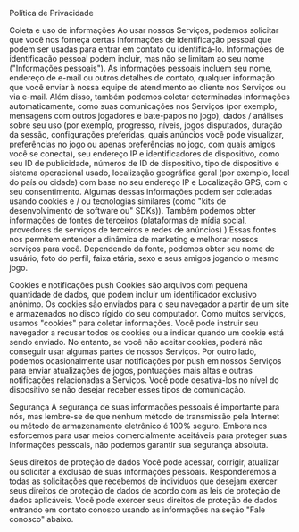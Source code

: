 Política de Privacidade

Coleta e uso de informações
Ao usar nossos Serviços, podemos solicitar que você nos forneça certas informações de identificação pessoal que podem ser usadas para entrar em contato ou identificá-lo. Informações de identificação pessoal podem incluir, mas não se limitam ao seu nome ("Informações pessoais"). As informações pessoais incluem seu nome, endereço de e-mail ou outros detalhes de contato, qualquer informação que você enviar à nossa equipe de atendimento ao cliente nos Serviços ou via e-mail. Além disso, também podemos coletar determinadas informações automaticamente, como suas comunicações nos Serviços (por exemplo, mensagens com outros jogadores e bate-papos no jogo), dados / análises sobre seu uso (por exemplo, progresso, níveis, jogos disputados, duração da sessão, configurações preferidas, quais anúncios você pode visualizar, preferências no jogo ou apenas preferências no jogo, com quais amigos você se conecta), seu endereço IP e identificadores de dispositivo, como seu ID de publicidade, números de ID de dispositivo, tipo de dispositivo e sistema operacional usado, localização geográfica geral (por exemplo, local do país ou cidade) com base no seu endereço IP e Localização GPS, com o seu consentimento. Algumas dessas informações podem ser coletadas usando cookies e / ou tecnologias similares (como "kits de desenvolvimento de software ou" SDKs)). Também podemos obter informações de fontes de terceiros (plataformas de mídia social, provedores de serviços de terceiros e redes de anúncios) ) Essas fontes nos permitem entender a dinâmica de marketing e melhorar nossos serviços para você. Dependendo da fonte, podemos obter seu nome de usuário, foto do perfil, faixa etária, sexo e seus amigos jogando o mesmo jogo.

Cookies e notificações push
Cookies são arquivos com pequena quantidade de dados, que podem incluir um identificador exclusivo anônimo. Os cookies são enviados para o seu navegador a partir de um site e armazenados no disco rígido do seu computador. Como muitos serviços, usamos "cookies" para coletar informações. Você pode instruir seu navegador a recusar todos os cookies ou a indicar quando um cookie está sendo enviado. No entanto, se você não aceitar cookies, poderá não conseguir usar algumas partes de nossos Serviços. Por outro lado, podemos ocasionalmente usar notificações por push em nossos Serviços para enviar atualizações de jogos, pontuações mais altas e outras notificações relacionadas a Serviços. Você pode desativá-los no nível do dispositivo se não desejar receber esses tipos de comunicação.

Segurança
A segurança de suas informações pessoais é importante para nós, mas lembre-se de que nenhum método de transmissão pela Internet ou método de armazenamento eletrônico é 100% seguro. Embora nos esforcemos para usar meios comercialmente aceitáveis ​​para proteger suas informações pessoais, não podemos garantir sua segurança absoluta.

Seus direitos de proteção de dados
Você pode acessar, corrigir, atualizar ou solicitar a exclusão de suas informações pessoais. Responderemos a todas as solicitações que recebemos de indivíduos que desejam exercer seus direitos de proteção de dados de acordo com as leis de proteção de dados aplicáveis. Você pode exercer seus direitos de proteção de dados entrando em contato conosco usando as informações na seção "Fale conosco" abaixo.
